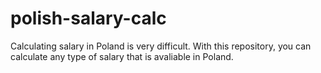 # polish-salary-calc
Calculating salary in Poland is very difficult. With this repository, you can calculate any type of salary that is avaliable in Poland.
